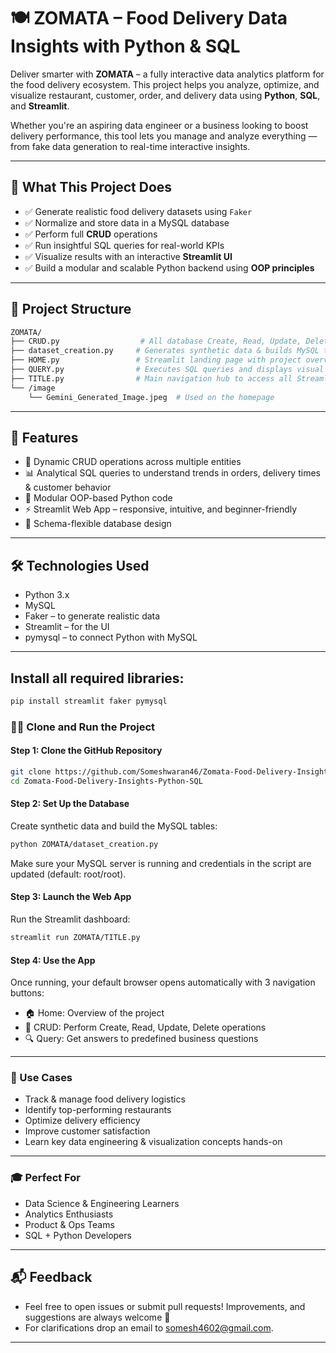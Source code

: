 # 🍽️ ZOMATA – Food Delivery Data Insights with Python & SQL

Deliver smarter with **ZOMATA** – a fully interactive data analytics platform for the food delivery ecosystem. This project helps you analyze, optimize, and visualize restaurant, customer, order, and delivery data using **Python**, **SQL**, and **Streamlit**.

Whether you're an aspiring data engineer or a business looking to boost delivery performance, this tool lets you manage and analyze everything — from fake data generation to real-time interactive insights.

---

## 🚀 What This Project Does

- ✅ Generate realistic food delivery datasets using `Faker`
- ✅ Normalize and store data in a MySQL database
- ✅ Perform full **CRUD** operations
- ✅ Run insightful SQL queries for real-world KPIs
- ✅ Visualize results with an interactive **Streamlit UI**
- ✅ Build a modular and scalable Python backend using **OOP principles**

---

## 📂 Project Structure

```bash
ZOMATA/
├── CRUD.py                  # All database Create, Read, Update, Delete operations
├── dataset_creation.py     # Generates synthetic data & builds MySQL tables
├── HOME.py                 # Streamlit landing page with project overview
├── QUERY.py                # Executes SQL queries and displays visual insights
├── TITLE.py                # Main navigation hub to access all Streamlit pages
└── /image
    └── Gemini_Generated_Image.jpeg  # Used on the homepage
```
---
## 🌟 Features

-  🔄 Dynamic CRUD operations across multiple entities
-  📊 Analytical SQL queries to understand trends in orders, delivery times & customer behavior
-  🧱 Modular OOP-based Python code
-  ⚡ Streamlit Web App – responsive, intuitive, and beginner-friendly
-  🔧 Schema-flexible database design
  
---
## 🛠️ Technologies Used

- Python 3.x
- MySQL
- Faker – to generate realistic data
- Streamlit – for the UI
- pymysql – to connect Python with MySQL
  
---
## Install all required libraries:

```bash
pip install streamlit faker pymysql
```
### 🧑‍💻 Clone and Run the Project

#### Step 1: Clone the GitHub Repository

```bash
git clone https://github.com/Someshwaran46/Zomata-Food-Delivery-Insights-Python-SQL.git
cd Zomata-Food-Delivery-Insights-Python-SQL
```
#### Step 2: Set Up the Database
Create synthetic data and build the MySQL tables:

```bash
python ZOMATA/dataset_creation.py
```
Make sure your MySQL server is running and credentials in the script are updated (default: root/root).

#### Step 3: Launch the Web App
Run the Streamlit dashboard:

```bash
streamlit run ZOMATA/TITLE.py
```

#### Step 4: Use the App
Once running, your default browser opens automatically with 3 navigation buttons:

- 🏠 Home: Overview of the project
- 🧾 CRUD: Perform Create, Read, Update, Delete operations
- 🔍 Query: Get answers to predefined business questions

---
### 💼 Use Cases

- Track & manage food delivery logistics
- Identify top-performing restaurants
- Optimize delivery efficiency
- Improve customer satisfaction
- Learn key data engineering & visualization concepts hands-on

---
### 🎓 Perfect For

- Data Science & Engineering Learners
- Analytics Enthusiasts
- Product & Ops Teams
- SQL + Python Developers

---

## 📬 Feedback

- Feel free to open issues or submit pull requests! Improvements, and suggestions are always welcome 🙌
- For clarifications drop an email to somesh4602@gmail.com.

---
